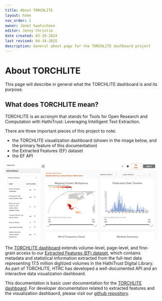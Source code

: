 ```yaml
---
title: About TORCHLITE
layout: home
nav_order: 1
owner: Janet Swatscheno
editor: Jenny Christie
date created: 03-19-2024
last revised: 04-14-2025
description: General about page for the TORCHLITE dashboard project
---
```

# About TORCHLITE

This page will describe in general what the TORCHLITE dashboard is and its purpose. 

## What does TORCHLITE mean?
TORCHLITE is an acronym that stands for Tools for Open Research and Computation with HathiTrust: Leveraging Intelligent Text Extraction. 

There are three important pieces of this project to note:
* the TORCHLITE visualization dashboard (shown in the image below, and the primary feature of this documentation)
* the Extracted Features (EF) dataset
* the EF API

<img src="images/dashboard.png" alt="home page of TORCHLITE dashboard" width="600"/>

The [TORCHLITE dashboard](https://torchlite.htrc.illinois.edu/dashboard) extends volume-level, page-level, and fine-grain access to our [Extracted Features (EF) dataset](https://analytics.hathitrust.org/deriveddatasets), which contains metadata and statistical information extracted from the full-text data representing 17.5 million digitized volumes in the HathiTrust Digital Library. As part of TORCHLITE, HTRC has developed a well-documented API and an interactive data visualization dashboard.

This documentation is basic user documentation for the [TORCHLITE dashboard](https://torchlite.htrc.illinois.edu/dashboard). For developer documentation related to extracted features and the visualization dashbaord, please visit our [github repository](https://github.com/htrc).
